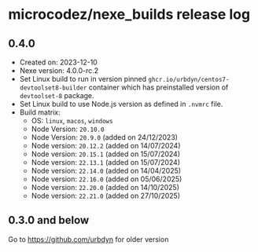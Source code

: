 # microcodez/nexe_builds release log

## 0.4.0

* Created on: 2023-12-10
* Nexe version: 4.0.0-rc.2
* Set Linux build to run in version pinned `ghcr.io/urbdyn/centos7-devtoolset8-builder` container which has preinstalled version of `devtoolset-8` package.
* Set Linux build to use Node.js version as defined in `.nvmrc` file.
* Build matrix:
  * OS: `linux`, `macos`, `windows`
  * Node Version: `20.10.0`
  * Node Version: `20.9.0` (added on 24/12/2023)
  * Node version: `20.12.2` (added on 14/07/2024)
  * Node version: `20.15.1` (added on 15/07/2024)
  * Node version: `22.13.1` (added on 15/07/2024)
  * Node version: `22.14.0` (added on 14/04/2025)
  * Node version: `22.16.0` (added on 05/06/2025)
  * Node version: `22.20.0` (added on 14/10/2025)
  * Node version: `22.21.0` (added on 27/10/2025)

## 0.3.0 and below

Go to https://github.com/urbdyn for older version